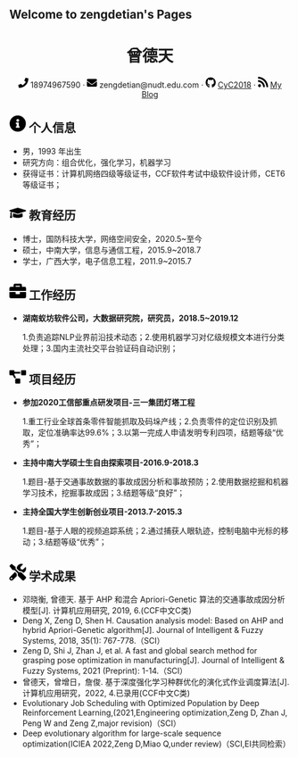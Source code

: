 ## Welcome to zengdetian's Pages


<center>
     <h1>曾德天</h1>
     <div>
         <span>
             <img src="phone-solid.svg" width="18px">
             18974967590
         </span>
         ·
         <span>
             <img src="envelope-solid.svg" width="18px">
             zengdetian@nudt.edu.com
         </span>
         ·
         <span>
             <img src="github-brands.svg" width="18px">
             <a href="https://github.com/tiantianhuanle">CyC2018</a>
         </span>
         ·
         <span>
             <img src="rss-solid.svg" width="18px">
             <a href="#">My Blog</a>
         </span>
     </div>
 </center>

## <img src="info-circle-solid.svg" width="30px"> 个人信息 

 - 男，1993 年出生
 - 研究方向：组合优化，强化学习，机器学习
 - 获得证书：计算机网络四级等级证书，CCF软件考试中级软件设计师，CET6等级证书；

## <img src="graduation-cap-solid.svg" width="30px"> 教育经历
- 博士，国防科技大学，网络空间安全，2020.5~至今
- 硕士，中南大学，信息与通信工程，2015.9~2018.7
- 学士，广西大学，电子信息工程，2011.9~2015.7

## <img src="briefcase-solid.svg" width="30px"> 工作经历

- **湖南蚁坊软件公司，大数据研究院，研究员，2018.5~2019.12**

   1.负责追踪NLP业界前沿技术动态；2.使用机器学习对亿级规模文本进行分类处理；3.国内主流社交平台验证码自动识别；

## <img src="project-diagram-solid.svg" width="30px"> 项目经历

- **参加2020工信部重点研发项目-三一集团灯塔工程**

   1.重工行业全球首条零件智能抓取及码垛产线；2.负责零件的定位识别及抓取，定位准确率达99.6%；3.以第一完成人申请发明专利四项，结题等级“优秀”；
  
- **主持中南大学硕士生自由探索项目-2016.9-2018.3**

   1.题目-基于交通事故数据的事故成因分析和事故预防；2.使用数据挖掘和机器学习技术，挖掘事故成因；3.结题等级“良好”；
  
- **主持全国大学生创新创业项目-2013.7-2015.3**

   1.题目-基于人眼的视频追踪系统；2.通过捕获人眼轨迹，控制电脑中光标的移动；3.结题等级“优秀”；                                                                           

## <img src="tools-solid.svg" width="30px"> 学术成果

- 邓晓衡, 曾德天. 基于 AHP 和混合 Apriori-Genetic 算法的交通事故成因分析模型[J]. 计算机应用研究, 2019, 6.(CCF中文C类)	
- Deng X, Zeng D, Shen H. Causation analysis model: Based on AHP and hybrid Apriori-Genetic algorithm[J]. Journal of Intelligent & Fuzzy Systems, 2018, 35(1): 767-778.（SCI）
- Zeng D, Shi J, Zhan J, et al. A fast and global search method for grasping pose optimization in manufacturing[J]. Journal of Intelligent & Fuzzy Systems, 2021 (Preprint): 1-14.（SCI）
- 曾德天，曾增日，詹俊. 基于深度强化学习种群优化的演化式作业调度算法[J]. 计算机应用研究，2022, 4.已录用(CCF中文C类)	
- Evolutionary Job Scheduling with Optimized Population by Deep Reinforcement Learning,(2021,Engineering optimization,Zeng D, Zhan J, Peng W and Zeng Z,major revision)（SCI）
- Deep evolutionary algorithm for large-scale sequence optimization(ICIEA 2022,Zeng D,Miao Q,under review)（SCI,EI共同检索）
<!-- - A Fast and Accurate Calculation Framework for Lung Cancer Diagnosis with PET Image,(2021,Medical Physics,Zeng D, Guan P, Tan Y, Jia W,under review)（SCI） -->



